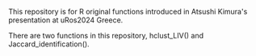 This repository is for R original functions introduced in Atsushi Kimura's presentation at uRos2024 Greece.

There are two functions in this repository, hclust_LIV() and Jaccard_identification().

